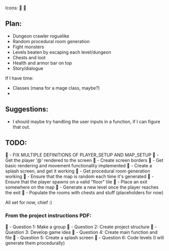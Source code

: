 Icons:



## Plan:
  - Dungeon crawler roguelike
  - Random procedural room generation
  - Fight monsters
  - Levels beaten by escaping each level/dungeon
  - Chests and loot
  - Health and armor bar on top
  - Story/dialogue

  If I have time:
  - Classes (mana for a mage class, maybe?)
  - 

## Suggestions:
  - I should maybe try handling the user inputs in a function, if I can figure
  that out.


## TODO:
   - FIX MULTIPLE DEFINITIONS OF PLAYER_SETUP AND MAP_SETUP
   - Get the player '@' rendered to the screen
   - Create screen borders
   - Get basic rendering and movement functionality implemented
   - Create a splash screen, and get it working
   - Get procedural room generation working
     - Ensure that the map is random each time it's generated
     - Ensure that the player spawns on a valid "floor" tile
     - Place an exit somewhere on the map
     - Generate a new level once the player reaches the exit
     - Populate the rooms with chests and stuff (placeholders for now)

  All set for now, chief :)

### From the project instructions PDF:
   - Question 1: Make a group
   - Question 2: Create project structure
   - Question 3: Develop game idea
   - Question 4: Create main function and file
   - Question 5: Create a splash screen
   - Question 6: Code levels (I will generate them procedurally)
